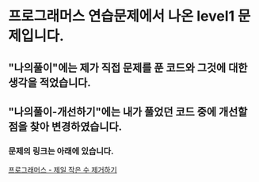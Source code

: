 # 프로그래머스 연습문제에서 나온 level1 문제입니다.
## "나의풀이"에는 제가 직접 문제를 푼 코드와 그것에 대한 생각을 적었습니다.
## "나의풀이-개선하기"에는 내가 풀었던 코드 중에 개선할 점을 찾아 변경하였습니다.
### 문제의 링크는 아래에 있습니다.
<a href="https://programmers.co.kr/learn/courses/30/lessons/12935" target="_blank">프로그래머스 - 제일 작은 수 제거하기</a>
